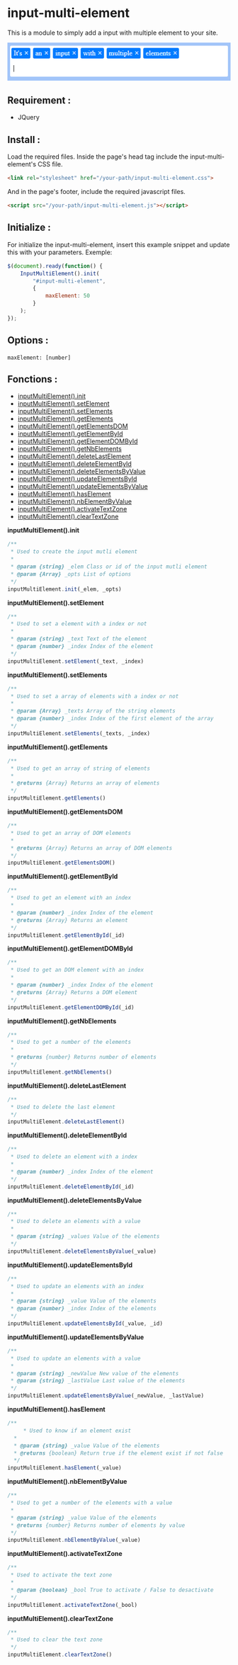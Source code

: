 # input-multi-element
This is a module to simply add a input with multiple element to your site.

<img src="pictures/input-multiple-element-preview.png" alt="input-multiple-element preview"/>

## Requirement :
* JQuery

## Install :
Load the required files.
Inside the page's head tag include the input-multi-element's CSS file.
``` html
<link rel="stylesheet" href="/your-path/input-multi-element.css">
```

And in the page's footer, include the required javascript files.
``` html
<script src="/your-path/input-multi-element.js"></script>
```

## Initialize :
For initialize the input-multi-element, insert this example snippet and update this with your parameters.
Exemple: 
``` js
$(document).ready(function() {
    InputMultiElement().init(
        "#input-multi-element",
        {
            maxElement: 50
        }
    );
});
```

## Options :
```
maxElement: [number]
```

## Fonctions :
- [inputMultiElement().init](#init)
- [inputMultiElement().setElement](#setElement)
- [inputMultiElement().setElements](#setElements)
- [inputMultiElement().getElements](#getElements)
- [inputMultiElement().getElementsDOM](#getElementsDOM)
- [inputMultiElement().getElementById](#getElementById)
- [inputMultiElement().getElementDOMById](#getElementDOMById)
- [inputMultiElement().getNbElements](#getNbElements)
- [inputMultiElement().deleteLastElement](#deleteLastElement)
- [inputMultiElement().deleteElementById](#deleteElementById)
- [inputMultiElement().deleteElementsByValue](#deleteElementsByValue)
- [inputMultiElement().updateElementsById](#updateElementsById)
- [inputMultiElement().updateElementsByValue](#updateElementsByValue)
- [inputMultiElement().hasElement](#hasElement)
- [inputMultiElement().nbElementByValue](#nbElementByValue)
- [inputMultiElement().activateTextZone](#activateTextZone)
- [inputMultiElement().clearTextZone](#clearTextZone)




__inputMultiElement().init__ <a name="init"></a>
``` js
/**
 * Used to create the input mutli element
 *
 * @param {string} _elem Class or id of the input mutli element
 * @param {Array} _opts List of options
 */
inputMultiElement.init(_elem, _opts)
```

__inputMultiElement().setElement__ <a name="setElement"></a>
``` js
/**
 * Used to set a element with a index or not
 *
 * @param {string} _text Text of the element
 * @param {number} _index Index of the element
 */
inputMultiElement.setElement(_text, _index)
```

__inputMultiElement().setElements__ <a name="setElements"></a>
``` js
/**
 * Used to set a array of elements with a index or not
 *
 * @param {Array} _texts Array of the string elements
 * @param {number} _index Index of the first element of the array
 */
inputMultiElement.setElements(_texts, _index)
```

__inputMultiElement().getElements__ <a name="getElements"></a>
``` js
/**
 * Used to get an array of string of elements
 *
 * @returns {Array} Returns an array of elements
 */
inputMultiElement.getElements()
```

__inputMultiElement().getElementsDOM__ <a name="getElementsDOM"></a>
``` js
/**
 * Used to get an array of DOM elements
 *
 * @returns {Array} Returns an array of DOM elements
 */
inputMultiElement.getElementsDOM()
```

__inputMultiElement().getElementById__ <a name="getElementById"></a>
``` js
/**
 * Used to get an element with an index
 *
 * @param {number} _index Index of the element
 * @returns {Array} Returns an element
 */
inputMultiElement.getElementById(_id)
```

__inputMultiElement().getElementDOMById__ <a name="getElementDOMById"></a>
``` js
/**
 * Used to get an DOM element with an index
 *
 * @param {number} _index Index of the element
 * @returns {Array} Returns a DOM element
 */
inputMultiElement.getElementDOMById(_id)
```

__inputMultiElement().getNbElements__ <a name="getNbElements"></a>
``` js
/**
 * Used to get a number of the elements
 *
 * @returns {number} Returns number of elements
 */
inputMultiElement.getNbElements()
```

__inputMultiElement().deleteLastElement__ <a name="deleteLastElement"></a>
``` js
/**
 * Used to delete the last element
 */
inputMultiElement.deleteLastElement()
```

__inputMultiElement().deleteElementById__ <a name="deleteElementById"></a>
``` js
/**
 * Used to delete an element with a index
 *
 * @param {number} _index Index of the element
 */
inputMultiElement.deleteElementById(_id)
```

__inputMultiElement().deleteElementsByValue__ <a name="deleteElementsByValue"></a>
``` js
/**
 * Used to delete an elements with a value
 *
 * @param {string} _values Value of the elements
 */
inputMultiElement.deleteElementsByValue(_value)
```

__inputMultiElement().updateElementsById__ <a name="updateElementsById"></a>
``` js
/**
 * Used to update an elements with an index
 *
 * @param {string} _value Value of the elements
 * @param {number} _index Index of the elements
 */
inputMultiElement.updateElementsById(_value, _id)
```

__inputMultiElement().updateElementsByValue__ <a name="updateElementsByValue"></a>
``` js
/**
 * Used to update an elements with a value
 *
 * @param {string} _newValue New value of the elements
 * @param {string} _lastValue Last value of the elements
 */
inputMultiElement.updateElementsByValue(_newValue, _lastValue)
```

__inputMultiElement().hasElement__ <a name="hasElement"></a>
``` js
/**
     * Used to know if an element exist
  *
  * @param {string} _value Value of the elements
  * @returns {boolean} Return true if the element exist if not false
  */
inputMultiElement.hasElement(_value)
```

__inputMultiElement().nbElementByValue__ <a name="nbElementByValue"></a>
``` js
/**
 * Used to get a number of the elements with a value
 *
 * @param {string} _value Value of the elements
 * @returns {number} Returns number of elements by value
 */
inputMultiElement.nbElementByValue(_value)
```

__inputMultiElement().activateTextZone__ <a name="activateTextZone"></a>
``` js
/**
 * Used to activate the text zone
 *
 * @param {boolean} _bool True to activate / False to desactivate 
 */
inputMultiElement.activateTextZone(_bool)
```

__inputMultiElement().clearTextZone__ <a name="clearTextZone"></a>
``` js
/**
 * Used to clear the text zone
 */
inputMultiElement.clearTextZone()
```
